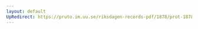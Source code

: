```yaml
---
layout: default
UpRedirect: https://pruto.im.uu.se/riksdagen-records-pdf/1878/prot-1878--fk--001/prot-1878--fk--001_010.pdf
---
```

